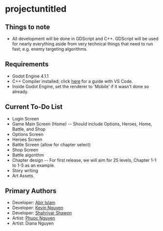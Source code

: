 # projectuntitled

## Things to note
- All development will be done in GDScript and C++. GDScript will be used for nearly everything aside from very technical things that need to run fast; e.g. enemy targeting algorithms.

## Requirements
- Godot Engine 4.1.1
- C++ Compiler installed; click [here](https://code.visualstudio.com/docs/cpp/config-mingw) for a guide with VS Code.
- Inside Godot Engine, set the renderer to 'Mobile' if it wasn't done so already.

## Current To-Do List
- Login Screen
- Game Main Screen (Home)
-- Should include Options, Heroes, Home, Battle, and Shop
- Options Screen
- Heroes Screen
- Battle Screen (allow for chapter select)
- Shop Screen
- Battle algorithm
- Chapter design
-- For first release, we will aim for 25 levels, Chapter 1-1 to 1-5 as an example.
- Story writing
- Art Assets

## Primary Authors
- Developer: [Abir Islam](https://github.com/abirislam)
- Developer: [Kevin Nguyen](https://github.com/kevin-nguyen7)
- Developer: [Shahriyar Shawon](https://github.com/shahriyarshawon)
- Artist: [Phuoc Nguyen](https://github.com/saltedbanana)
- Artist: Diana Nguyen

